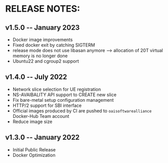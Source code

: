 # RELEASE NOTES: #

## v1.5.0 -- January 2023 ##

* Docker image improvements
* Fixed docker exit by catching SIGTERM
* release mode does not use libasan anymore --> allocation of 20T virtual memory is no longer done
* Ubuntu22 and cgroup2 support

## v1.4.0 -- July 2022 ##

* Network slice selection for UE registration 
* NS-AVAIBALITY API support to CREATE new slice
* Fix bare-metal setup configuration management
* HTTP/2 support for SBI interface
* Official images produced by CI are pushed to `oaisoftwarealliance` Docker-Hub Team account
* Reduce image size

## v1.3.0 -- January 2022 ##

* Initial Public Release
* Docker Optimization


